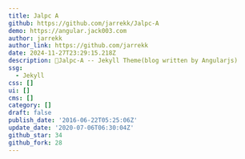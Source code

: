 ```yaml
---
title: Jalpc A
github: https://github.com/jarrekk/Jalpc-A
demo: https://angular.jack003.com
author: jarrekk
author_link: https://github.com/jarrekk
date: 2024-11-27T23:29:15.218Z
description: 🍅Jalpc-A -- Jekyll Theme(blog written by Angularjs)
ssg:
  - Jekyll
css: []
ui: []
cms: []
category: []
draft: false
publish_date: '2016-06-22T05:25:06Z'
update_date: '2020-07-06T06:30:04Z'
github_star: 34
github_fork: 28
---
```

